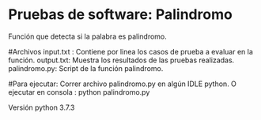 # Pruebas de software: Palindromo
Función que detecta si la palabra es palindromo.

#Archivos
input.txt : Contiene por linea los casos de prueba a evaluar en la función.
output.txt: Muestra los resultados de las pruebas realizadas.
palindromo.py: Script de la función palindromo.

#Para ejecutar:
Correr archivo palindromo.py en algún IDLE python.
O ejecutar en consola : python palindromo.py

Versión python 3.7.3
